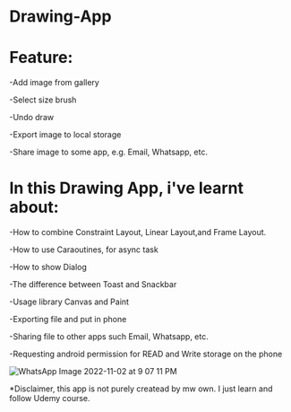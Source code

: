 # Drawing-App

# Feature: 

-Add image from gallery

-Select size brush

-Undo draw

-Export image to local storage

-Share image to some app, e.g. Email, Whatsapp, etc.



# In this Drawing App, i've learnt about:

-How to combine Constraint Layout, Linear Layout,and Frame Layout.

-How to use Caraoutines, for async task

-How to show Dialog

-The difference between Toast and Snackbar

-Usage library Canvas and Paint

-Exporting file and put in phone

-Sharing file to other apps such Email, Whatsapp, etc.

-Requesting android permission for READ and Write storage on the phone

![WhatsApp Image 2022-11-02 at 9 07 11 PM](https://user-images.githubusercontent.com/46615811/199634879-3699747c-fde3-475d-b36c-3cff859ed563.jpeg)

*Disclaimer, this app is not purely createad by mw own. I just learn and follow Udemy course. 
